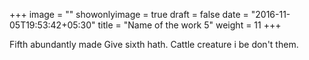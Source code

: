 +++
image = ""
showonlyimage = true
draft = false
date = "2016-11-05T19:53:42+05:30"
title = "Name of the work 5"
weight = 11
+++

Fifth abundantly made Give sixth hath. Cattle creature i be don't them.
<!--more-->

